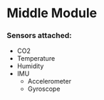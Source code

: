 # Middle Module

### Sensors attached:
- CO2
- Temperature
- Humidity
- IMU
    - Accelerometer
    - Gyroscope
